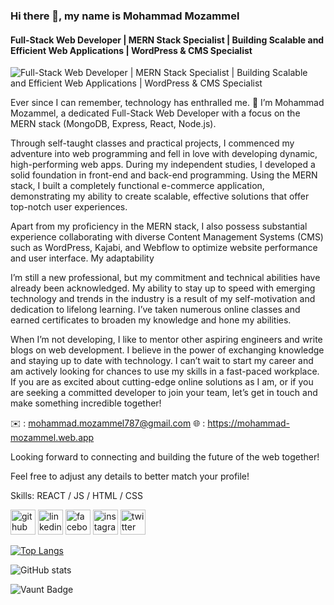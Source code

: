 ### Hi there 👋, my name is Mohammad Mozammel
#### Full-Stack Web Developer | MERN Stack Specialist | Building Scalable and Efficient Web Applications | WordPress & CMS Specialist
![Full-Stack Web Developer | MERN Stack Specialist | Building Scalable and Efficient Web Applications | WordPress & CMS Specialist](https://media.licdn.com/dms/image/D5616AQHrp4L48RcSBQ/profile-displaybackgroundimage-shrink_200_800/0/1670511667033?e=2147483647&v=beta&t=Qq0vPLNffzbqAcTpnwhstrV76W3YXuinIjC2fNfCYCw)

Ever since I can remember, technology has enthralled me. 👋 I’m Mohammad Mozammel, a dedicated Full-Stack Web Developer with a focus on the MERN stack (MongoDB, Express, React, Node.js).

Through self-taught classes and practical projects, I commenced my adventure into web programming and fell in love with developing dynamic, high-performing web apps. During my independent studies, I developed a solid foundation in front-end and back-end programming. Using the MERN stack, I built a completely functional e-commerce application, demonstrating my ability to create scalable, effective solutions that offer top-notch user experiences.

Apart from my proficiency in the MERN stack, I also possess substantial experience collaborating with diverse Content Management Systems (CMS) such as WordPress, Kajabi, and Webflow to optimize website performance and user interface. My adaptability 

I’m still a new professional, but my commitment and technical abilities have already been acknowledged. My ability to stay up to speed with emerging technology and trends in the industry is a result of my self-motivation and dedication to lifelong learning. I’ve taken numerous online classes and earned certificates to broaden my knowledge and hone my abilities.

When I’m not developing, I like to mentor other aspiring engineers and write blogs on web development. I believe in the power of exchanging knowledge and staying up to date with technology. I can’t wait to start my career and am actively looking for chances to use my skills in a fast-paced workplace. If you are as excited about cutting-edge online solutions as I am, or if you are seeking a committed developer to join your team, let’s get in touch and make something incredible together!

✉️ : mohammad.mozammel787@gmail.com
🌐 : https://mohammad-mozammel.web.app

Looking forward to connecting and building the future of the web together!

Feel free to adjust any details to better match your profile!

Skills: REACT / JS / HTML / CSS



[<img src='https://cdn.jsdelivr.net/npm/simple-icons@3.0.1/icons/github.svg' alt='github' height='40'>](https://github.com/mozammel787)  [<img src='https://cdn.jsdelivr.net/npm/simple-icons@3.0.1/icons/linkedin.svg' alt='linkedin' height='40'>](https://www.linkedin.com/in/mozammel787/)  [<img src='https://cdn.jsdelivr.net/npm/simple-icons@3.0.1/icons/facebook.svg' alt='facebook' height='40'>](https://www.facebook.com/mozammel787)  [<img src='https://cdn.jsdelivr.net/npm/simple-icons@3.0.1/icons/instagram.svg' alt='instagram' height='40'>](https://www.instagram.com/mozammel787/)  [<img src='https://cdn.jsdelivr.net/npm/simple-icons@3.0.1/icons/twitter.svg' alt='twitter' height='40'>](https://twitter.com/mozammel787)  

[![Top Langs](https://github-readme-stats.vercel.app/api/top-langs/?username=mozammel787)](https://github.com/anuraghazra/github-readme-stats)

![GitHub stats](https://github-readme-stats.vercel.app/api?username=mozammel787&show_icons=true&count_private=true)  

![Vaunt Badge](https://api.vaunt.dev/v1/github/entities/mozammel787/contributions?format=svg&private=true)  


